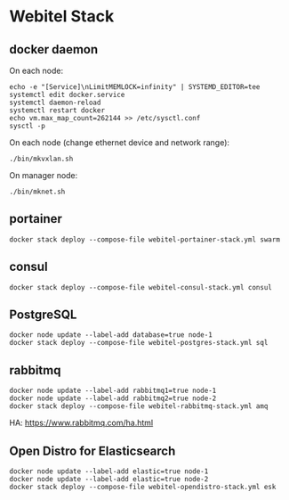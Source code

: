 # Webitel Stack

## docker daemon

On each node:

    echo -e "[Service]\nLimitMEMLOCK=infinity" | SYSTEMD_EDITOR=tee systemctl edit docker.service
    systemctl daemon-reload
    systemctl restart docker
    echo vm.max_map_count=262144 >> /etc/sysctl.conf
    sysctl -p

On each node (change ethernet device and network range):

    ./bin/mkvxlan.sh

On manager node:

    ./bin/mknet.sh

## portainer

    docker stack deploy --compose-file webitel-portainer-stack.yml swarm

## consul

    docker stack deploy --compose-file webitel-consul-stack.yml consul

## PostgreSQL

    docker node update --label-add database=true node-1
    docker stack deploy --compose-file webitel-postgres-stack.yml sql

## rabbitmq

    docker node update --label-add rabbitmq1=true node-1
    docker node update --label-add rabbitmq2=true node-2
    docker stack deploy --compose-file webitel-rabbitmq-stack.yml amq

HA: https://www.rabbitmq.com/ha.html

## Open Distro for Elasticsearch

    docker node update --label-add elastic=true node-1
    docker node update --label-add elastic=true node-2
    docker stack deploy --compose-file webitel-opendistro-stack.yml esk
